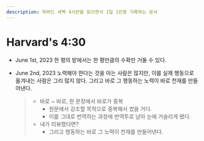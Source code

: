 ```yaml
---
description: 하버드 새벽 4시반을 읽으면서 1일 1인용 기록하는 문서
---
```


# Harvard's 4:30

* June 1st, 2023
한 평의 밭에서는 한 평만큼의 수확만 거둘 수 있다.

* June 2nd, 2023
노력해야 한다는 것을 아는 사람은 많지만, 이를 실제 행동으로 옮겨내는 사람은 그리 많지 않다. 그리고 바로 그 행동하는 노력이 바로 천재를 만들어낸다.

  > * 바로 ~ 바로, 한 문장에서 바로가 중복
  >   * 원문에서 강조할 목적으로 중복해서 썼을 거다.
  >   * 이를 그대로 번역하는 과정에 번역투로 남아 눈에 거슬리게 됐다.
  > * 내가 리뷰했다면?
  >   * 그리고 행동하는 바로 그 노력이 천재를 만들어낸다.
